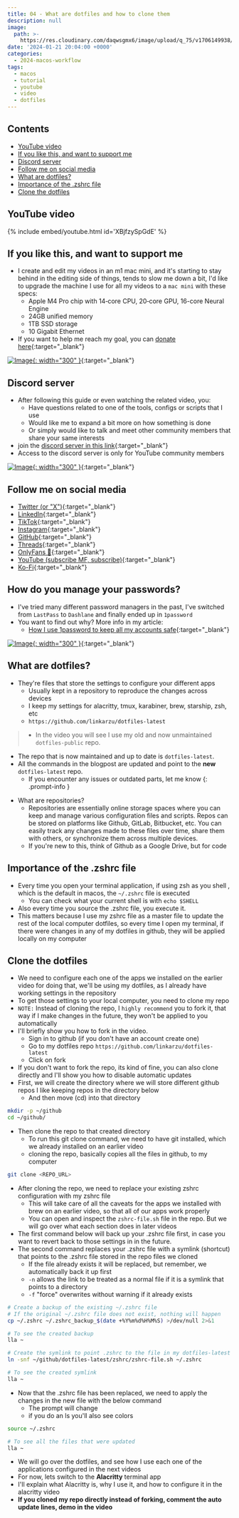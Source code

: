 ```yaml
---
title: 04 - What are dotfiles and how to clone them
description: null
image:
  path: >-
    https://res.cloudinary.com/daqwsgmx6/image/upload/q_75/v1706149938/youtube/2024-macos-workflow/04-dotfiles.avif
date: '2024-01-21 20:04:00 +0000'
categories:
  - 2024-macos-workflow
tags:
  - macos
  - tutorial
  - youtube
  - video
  - dotfiles
---
```

## Contents

<!-- toc -->

- [YouTube video](#youtube-video)
- [If you like this, and want to support me](#if-you-like-this-and-want-to-support-me)
- [Discord server](#discord-server)
- [Follow me on social media](#follow-me-on-social-media)
- [What are dotfiles?](#what-are-dotfiles)
- [Importance of the .zshrc file](#importance-of-the-zshrc-file)
- [Clone the dotfiles](#clone-the-dotfiles)

<!-- tocstop -->

## YouTube video

{% include embed/youtube.html id='XBjfzySpGdE' %}

## If you like this, and want to support me

- I create and edit my videos in an m1 mac mini, and it's starting to stay
  behind in the editing side of things, tends to slow me down a bit, I'd like to
  upgrade the machine I use for all my videos to a `mac mini` with these specs:
  - Apple M4 Pro chip with 14‑core CPU, 20‑core GPU, 16-core Neural Engine
  - 24GB unified memory
  - 1TB SSD storage
  - 10 Gigabit Ethernet
- If you want to help me reach my goal, you can
  [donate here](https://ko-fi.com/linkarzu/goal?g=6){:target="\_blank"}

<!-- prettier-ignore -->
[![Image](../../assets/img/imgs/250103-ko-fi-donate.avif){: width="300" }](https://ko-fi.com/linkarzu/goal?g=6){:target="_blank"}

## Discord server

- After following this guide or even watching the related video, you:
  - Have questions related to one of the tools, configs or scripts that I use
  - Would like me to expand a bit more on how something is done
  - Or simply would like to talk and meet other community members that share
    your same interests
- join the
  [discord server in this link](https://www.youtube.com/channel/UCrSIvbFncPSlK6AdwE2QboA/join){:target="\_blank"}
- Access to the discord server is only for YouTube community members

<!-- prettier-ignore -->
[![Image](../../assets/img/imgs/250101-discord-server.avif){: width="300" }](https://www.youtube.com/channel/UCrSIvbFncPSlK6AdwE2QboA/join){:target="_blank"}

## Follow me on social media

- [Twitter (or "X")](https://x.com/link_arzu){:target="\_blank"}
- [LinkedIn](https://www.linkedin.com/in/christianarzu){:target="\_blank"}
- [TikTok](https://www.tiktok.com/@linkarzu){:target="\_blank"}
- [Instagram](https://www.instagram.com/link_arzu){:target="\_blank"}
- [GitHub](https://github.com/linkarzu){:target="\_blank"}
- [Threads](https://www.threads.net/@link_arzu){:target="\_blank"}
- [OnlyFans 🍆](https://linkarzu.com/assets/img/imgs/250126-whyugae.avif){:target="\_blank"}
- [YouTube (subscribe MF, subscribe)](https://www.youtube.com/@linkarzu){:target="\_blank"}
- [Ko-Fi](https://ko-fi.com/linkarzu/goal?g=6){:target="\_blank"}

## How do you manage your passwords?

- I've tried many different password managers in the past, I've switched from
  `LastPass` to `Dashlane` and finally ended up in `1password`
- You want to find out why? More info in my article:
  - [How I use 1password to keep all my accounts safe](https://linkarzu.com/posts/1password/1password/){:target="\_blank"}

[![Image](../../assets/img/imgs/250124-1password-banner.avif){: width="300" }](https://www.dpbolvw.net/click-101327218-15917064){:target="\_blank"}

## What are dotfiles?

- They're files that store the settings to configure your different apps
  - Usually kept in a repository to reproduce the changes across devices
  - I keep my settings for alacritty, tmux, karabiner, brew, starship, zsh, etc
  - `https://github.com/linkarzu/dotfiles-latest`

<!-- markdownlint-disable -->
<!-- prettier-ignore-start -->
 
<!-- tip=green, info=blue, warning=yellow, danger=red -->
 
>   - In the video you will see I use my old and now unmaintained `dotfiles-public` repo.
  - The repo that is now maintained and up to date is `dotfiles-latest`.
  - All the commands in the blogpost are updated and point to the **new** `dotfiles-latest` repo.
    - If you encounter any issues or outdated parts, let me know
{: .prompt-info }
 
<!-- prettier-ignore-end -->
<!-- markdownlint-restore -->

- What are repositories?
  - Repositories are essentially online storage spaces where you can keep and
    manage various configuration files and scripts. Repos can be stored on
    platforms like Github, GitLab, Bitbucket, etc. You can easily track any
    changes made to these files over time, share them with others, or
    synchronize them across multiple devices.
  - If you're new to this, think of Github as a Google Drive, but for code

## Importance of the .zshrc file

- Every time you open your terminal application, if using zsh as you shell ,
  which is the default in macos, the `~/.zshrc` file is executed
  - You can check what your current shell is with `echo $SHELL`
- Also every time you source the .zshrc file, you execute it.
- This matters because I use my zshrc file as a master file to update the rest
  of the local computer dotfiles, so every time I open my terminal, if there
  were changes in any of my dotfiles in github, they will be applied locally on
  my computer

## Clone the dotfiles

- We need to configure each one of the apps we installed on the earlier video
  for doing that, we'll be using my dotfiles, as I already have working settings
  in the repository
- To get those settings to your local computer, you need to clone my repo
- `NOTE:` Instead of cloning the repo, I `highly recommend` you to fork it, that
  way if I make changes in the future, they won't be applied to you
  automatically
- I'll briefly show you how to fork in the video.
  - Sign in to github (if you don't have an account create one)
  - Go to my dotfiles repo `https://github.com/linkarzu/dotfiles-latest`
  - Click on fork
- If you don't want to fork the repo, its kind of fine, you can also clone
  directly and I'll show you how to disable automatic updates
- First, we will create the directory where we will store different github repos
  I like keeping repos in the directory below
  - And then move (cd) into that directory

```bash
mkdir -p ~/github
cd ~/github/
```

- Then clone the repo to that created directory
  - To run this git clone command, we need to have git installed, which we
    already installed on an earlier video
  - cloning the repo, basically copies all the files in github, to my computer

```bash
git clone <REPO_URL>
```

- After cloning the repo, we need to replace your existing zshrc configuration
  with my zshrc file
  - This will take care of all the caveats for the apps we installed with brew
    on an earlier video, so that all of our apps work properly
  - You can open and inspect the `zshrc-file.sh` file in the repo. But we will
    go over what each section does in later videos
- The first command below will back up your .zshrc file first, in case you want
  to revert back to those settings in in the future.
- The second command replaces your .zshrc file with a symlink (shortcut) that
  points to the .zshrc file stored in the repo files we cloned
  - If the file already exists it will be replaced, but remember, we
    automatically back it up first
  - `-n` allows the link to be treated as a normal file if it is a symlink that
    points to a directory
  - `-f` "force" overwrites without warning if it already exists

```bash
# Create a backup of the existing ~/.zshrc file
# If the original ~/.zshrc file does not exist, nothing will happen
cp ~/.zshrc ~/.zshrc_backup_$(date +%Y%m%d%H%M%S) >/dev/null 2>&1
```

```bash
# To see the created backup
lla ~
```

```bash
# Create the symlink to point .zshrc to the file in my dotfiles-latest repo
ln -snf ~/github/dotfiles-latest/zshrc/zshrc-file.sh ~/.zshrc
```

```bash
# To see the created symlink
lla ~
```

- Now that the .zshrc file has been replaced, we need to apply the changes in
  the new file with the below command
  - The prompt will change
  - if you do an ls you'll also see colors

```bash
source ~/.zshrc
```

```bash
# To see all the files that were updated
lla ~
```

- We will go over the dotfiles, and see how I use each one of the applications
  configured in the next videos
- For now, lets switch to the **Alacritty** terminal app
- I'll explain what Alacritty is, why I use it, and how to configure it in the
  alacritty video
- **If you cloned my repo directly instead of forking, comment the auto update
  lines, demo in the video**

